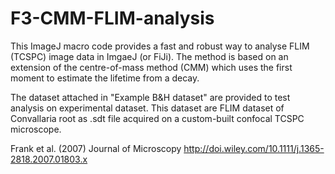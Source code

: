 # F3-CMM-FLIM-analysis
This ImageJ macro code provides a fast and robust way to analyse FLIM (TCSPC) image data in ImgaeJ (or FiJi). The method is based on an extension of the centre-of-mass method (CMM) which uses the first moment to estimate the lifetime from a decay.

The dataset attached in "Example B&H dataset" are provided to test analysis on experimental dataset. This dataset are FLIM dataset of Convallaria root as .sdt file acquired on a custom-built confocal TCSPC microscope.

Frank et al. (2007) Journal of Microscopy 
http://doi.wiley.com/10.1111/j.1365-2818.2007.01803.x
